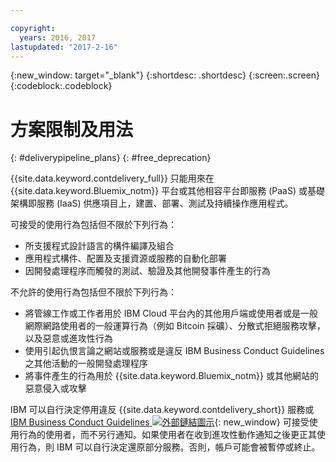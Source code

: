 ```yaml
---

copyright:
  years: 2016, 2017
lastupdated: "2017-2-16"
---
```

<!-- Copyright info at top of file: REQUIRED
    The copyright info is YAML content that must occur at the top of the MD file, before attributes are listed.
    It must be surrounded by 3 dashes.
    The value "years" can contain just one year or a two years separated by a comma. (years: 2014, 2016)
    Indentation as per the previous template must be preserved.
-->

{:new_window: target="_blank"}
{:shortdesc: .shortdesc}
{:screen:.screen}
{:codeblock:.codeblock}

# 方案限制及用法
{: #deliverypipeline_plans}
{: #free_deprecation}

{{site.data.keyword.contdelivery_full}} 只能用來在 {{site.data.keyword.Bluemix_notm}} 平台或其他相容平台即服務 (PaaS) 或基礎架構即服務 (IaaS) 供應項目上，建置、部署、測試及持續操作應用程式。

可接受的使用行為包括但不限於下列行為：

* 所支援程式設計語言的構件編譯及組合
* 應用程式構件、配置及支援資源或服務的自動化部署
* 因開發處理程序而觸發的測試、驗證及其他開發事件產生的行為

不允許的使用行為包括但不限於下列行為：

* 將管線工作或工作者用於 IBM Cloud 平台內的其他用戶端或使用者或是一般網際網路使用者的一般運算行為（例如 Bitcoin 採礦）、分散式拒絕服務攻擊，以及惡意或進攻性行為
* 使用引起仇恨言論之網站或服務或是違反 IBM Business Conduct Guidelines 之其他活動的一般開發處理程序
* 將事件產生的行為用於 {{site.data.keyword.Bluemix_notm}} 或其他網站的惡意侵入或攻擊

IBM 可以自行決定停用違反 {{site.data.keyword.contdelivery_short}} 服務或 [IBM Business Conduct Guidelines ![外部鏈結圖示](../../icons/launch-glyph.svg "外部鏈結圖示")](https://www.ibm.com/investor/governance/business-conduct-guidelines.html){: new_window} 可接受使用行為的使用者，而不另行通知。如果使用者在收到進攻性動作通知之後更正其使用行為，則 IBM 可以自行決定還原部分服務。否則，帳戶可能會被暫停或終止。 
